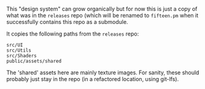 This "design system" can grow organically but for now this is just a copy of what was in the `releases` repo (which will be renamed to `fifteen.pm` when it successfully contains this repo as a submodule.

It copies the following paths from the `releases` repo:

```
src/UI
src/Utils
src/Shaders
public/assets/shared
```

The 'shared' assets here are mainly texture images. For sanity, these should probably just stay in the repo (in a refactored location, using git-lfs).

